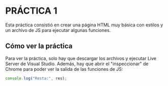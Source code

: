 # PRÁCTICA 1

Esta práctica consistió en crear una página HTML muy básica con estilos y un archivo de JS para ejecutar algunas funciones.

## Cómo ver la práctica

Para ver la práctica, solo hay que descargar los archivos y ejecutar Live Server de Visual Studio. Además, hay que abrir el "inspeccionar" de Chrome para poder ver la salida de las funciones de JS:

```javascript
console.log("Resta:", res);